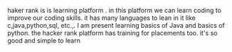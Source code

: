 haker rank is is learning platform . in this platform we can learn coding to improve our coding skills. it has many languages to lean in it like c,java,python,sql, etc.,.
I am present learning basics of Java and basics of python. the hacker rank platform has training for placements too. it's so good and simple to learn
